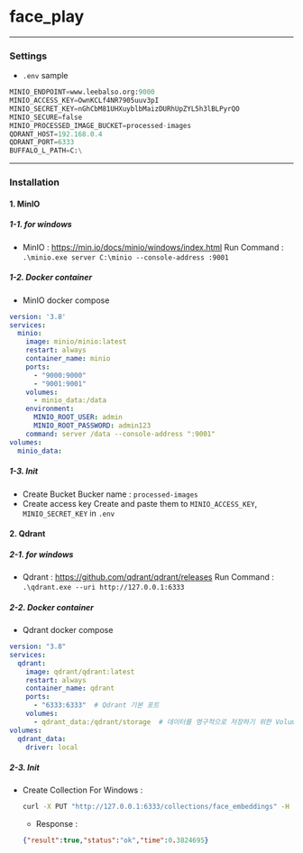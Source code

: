 # face_play
---
### Settings
- `.env` sample
```python
MINIO_ENDPOINT=www.leebalso.org:9000
MINIO_ACCESS_KEY=OwnKCLf4NR7905uuv3pI
MINIO_SECRET_KEY=nGhCbM81UHXuyblbMaizDURhUpZYL5h3lBLPyrQO
MINIO_SECURE=false
MINIO_PROCESSED_IMAGE_BUCKET=processed-images
QDRANT_HOST=192.168.0.4
QDRANT_PORT=6333
BUFFALO_L_PATH=C:\
```
---
### Installation
#### 1. MinIO
##### 1-1. for windows
- MinIO : https://min.io/docs/minio/windows/index.html
  Run Command : `.\minio.exe server C:\minio --console-address :9001`
##### 1-2. Docker container
- MinIO docker compose
```yaml
version: '3.8'
services:
  minio:
    image: minio/minio:latest
    restart: always
    container_name: minio
    ports:
      - "9000:9000"
      - "9001:9001"
    volumes:
      - minio_data:/data
    environment:
      MINIO_ROOT_USER: admin
      MINIO_ROOT_PASSWORD: admin123
    command: server /data --console-address ":9001"
volumes:
  minio_data:
```
##### 1-3. Init
- Create Bucket
  Bucker name : `processed-images`
- Create access key
  Create and paste them to `MINIO_ACCESS_KEY`, `MINIO_SECRET_KEY` in `.env`
#### 2. Qdrant
##### 2-1. for windows
- Qdrant : https://github.com/qdrant/qdrant/releases
  Run Command : `.\qdrant.exe --uri http://127.0.0.1:6333`
##### 2-2. Docker container
- Qdrant docker compose
```yaml
version: "3.8"
services:
  qdrant:
    image: qdrant/qdrant:latest
    restart: always
    container_name: qdrant
    ports:
      - "6333:6333"  # Qdrant 기본 포트
    volumes:
      - qdrant_data:/qdrant/storage  # 데이터를 영구적으로 저장하기 위한 Volume 설정
volumes:
  qdrant_data:
    driver: local
```
##### 2-3. Init
- Create Collection
  For Windows :
  ```bash
  curl -X PUT "http://127.0.0.1:6333/collections/face_embeddings" -H "Content-Type: application/json" -d "{\"vectors\":{\"size\":512,\"distance\":\"Cosine\"}}"
  ```
  - Response : 
  ```json
  {"result":true,"status":"ok","time":0.3824695}
  ```

